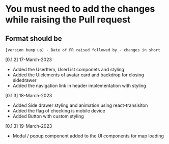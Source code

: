 # You must need to add the changes while raising the Pull request


## Format should be
`[version bump up] - Date of PR raised followed by - changes in short`

[0.1.2] 17-March-2023
- Added the UserItem, UserList componets and styling
- Added the UIelements of avatar card and backdrop for closing sidedrawer
- Added the navigation link in header implementation with styling

[0.1.3] 18-March-2023
- Added Side drawer styling and animation using react-transisiton
- Added the flag of checking is mobile device
- Added Button with custom styling

[0.1.3] 19-March-2023
- Modal / popup component added to the UI components for map loading